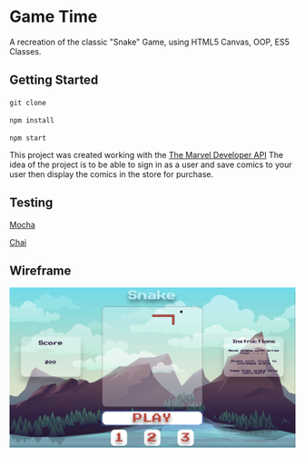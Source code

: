 # Game Time 

A recreation of the classic "Snake" Game, using HTML5 Canvas, OOP, ES5 Classes.

## Getting Started
`git clone`

`npm install`

`npm start`
    
This project was created working with the [The Marvel Developer API](https://developer.marvel.com/) The idea of the project is to be able to sign in as a user and save comics to your user then display the comics in the store for purchase.

## Testing
[Mocha](https://mochajs.org/)

[Chai](https://www.chaijs.com/)

## Wireframe
![game_time_screenshot](https://github.com/alexanderela/game-time/blob/master/img/Snake_Game_Screenshot.png)
